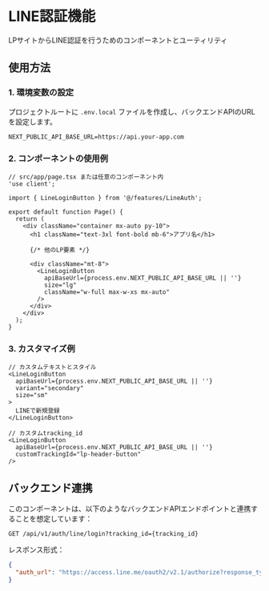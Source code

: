 # LINE認証機能

LPサイトからLINE認証を行うためのコンポーネントとユーティリティ

## 使用方法

### 1. 環境変数の設定

プロジェクトルートに `.env.local` ファイルを作成し、バックエンドAPIのURLを設定します。

```
NEXT_PUBLIC_API_BASE_URL=https://api.your-app.com
```

### 2. コンポーネントの使用例

```tsx
// src/app/page.tsx または任意のコンポーネント内
'use client';

import { LineLoginButton } from '@/features/LineAuth';

export default function Page() {
  return (
    <div className="container mx-auto py-10">
      <h1 className="text-3xl font-bold mb-6">アプリ名</h1>
      
      {/* 他のLP要素 */}
      
      <div className="mt-8">
        <LineLoginButton 
          apiBaseUrl={process.env.NEXT_PUBLIC_API_BASE_URL || ''}
          size="lg"
          className="w-full max-w-xs mx-auto"
        />
      </div>
    </div>
  );
}
```

### 3. カスタマイズ例

```tsx
// カスタムテキストとスタイル
<LineLoginButton 
  apiBaseUrl={process.env.NEXT_PUBLIC_API_BASE_URL || ''}
  variant="secondary"
  size="sm"
>
  LINEで新規登録
</LineLoginButton>

// カスタムtracking_id
<LineLoginButton 
  apiBaseUrl={process.env.NEXT_PUBLIC_API_BASE_URL || ''}
  customTrackingId="lp-header-button"
/>
```

## バックエンド連携

このコンポーネントは、以下のようなバックエンドAPIエンドポイントと連携することを想定しています：

```
GET /api/v1/auth/line/login?tracking_id={tracking_id}
```

レスポンス形式：

```json
{
  "auth_url": "https://access.line.me/oauth2/v2.1/authorize?response_type=code&client_id=...&redirect_uri=...&state=...&scope=profile%20openid"
}
```
